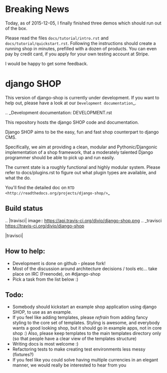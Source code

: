 # Breaking News

Today, as of 2015-12-05, I finally finished three demos which should run out of the box.

Please read the files ``docs/tutorial/intro.rst`` and ``docs/tutorial/quickstart.rst``. Following
the instructions should create a running shop in minutes, prefilled with a dozen of products.
You can even pay by credit card, if you apply for your own testing account at Stripe.

I would be happy to get some feedback.


# django SHOP

This version of django-shop is currently under development. If you want to help
out, please have a look at our `Development documentation`_.

.. _Development documentation: DEVELOPMENT.rst

This repository hosts the django SHOP code and documentation.

Django SHOP aims to be the easy, fun and fast shop counterpart to django CMS.

Specifically, we aim at providing a clean, modular and Pythonic/Djangonic implementation of a shop
framework, that a moderately talented Django programmer should be able to pick up and run easily.

The current state is a roughly functional and highly modular system. Please refer to
docs/plugins.rst to figure out what plugin types are available, and what the do.

You'll find the detailed doc on `RTD <http://readthedocs.org/projects/django-shop/>`_


## Build status

.. |travisci| image:: https://api.travis-ci.org/divio/django-shop.png
.. _travisci https://travis-ci.org/divio/django-shop

|travisci|


## How to help:

* Development is done on github - please fork!
* Most of the discussion around architecture decisions / tools etc... take
  place on IRC (Freenode), on #django-shop
* Pick a task from the list below :)


## Todo:

* Somebody should kickstart an example shop application using django SHOP, to
  use as an example.
* If you feel like adding templates, please *refrain* from adding fancy styling
  to the core set of templates.
  Styling is awesome, and everybody wants a good looking shop, but it should go
  in example apps, not in core shop :)
  Also, please keep templates to the main templates directory only (so that
  people have a clear view of the templates structure)
* Writing docs is most welcome :)
* Refactoring tests to make creating test environments less messy (fixtures?)
* If you feel like you could solve having multiple currencies in an elegant
  manner, we would really be interested to hear from you

